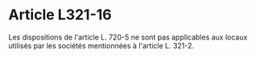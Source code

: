 # Article L321-16

Les dispositions de l'article L. 720-5 ne sont pas applicables aux locaux utilisés par les sociétés mentionnées à l'article L. 321-2.